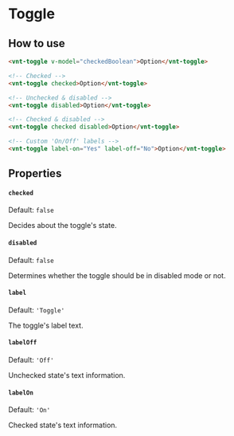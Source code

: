 # Toggle

## How to use
```html
<vnt-toggle v-model="checkedBoolean">Option</vnt-toggle>

<!-- Checked -->
<vnt-toggle checked>Option</vnt-toggle>

<!-- Unchecked & disabled -->
<vnt-toggle disabled>Option</vnt-toggle>

<!-- Checked & disabled -->
<vnt-toggle checked disabled>Option</vnt-toggle>

<!-- Custom 'On/Off' labels -->
<vnt-toggle label-on="Yes" label-off="No">Option</vnt-toggle>
```

## Properties

#### `checked`
Default: `false`

Decides about the toggle's state.

#### `disabled`
Default: `false`

Determines whether the toggle should be in disabled mode or not.

#### `label`
Default: `'Toggle'`

The toggle's label text.

#### `labelOff`
Default: `'Off'`

Unchecked state's text information.

#### `labelOn`
Default: `'On'`

Checked state's text information.
